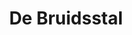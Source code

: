 ---
address: Apeldoornseweg 33
title: De Bruidsstal
city: Elspeet
zip: 8075 BM
country: Netherlands
lat: 52.291554
lng: 5.79131
phone: 0577 491868
email: info@debruidsstal.nl
url: 
---
